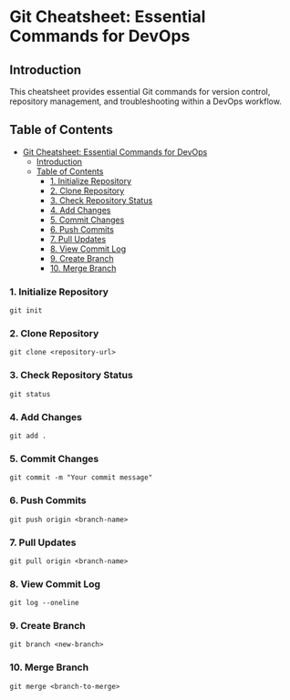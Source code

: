 # Git Cheatsheet: Essential Commands for DevOps

## Introduction
This cheatsheet provides essential Git commands for version control, repository management, and troubleshooting within a DevOps workflow.

## Table of Contents
- [Git Cheatsheet: Essential Commands for DevOps](#git-cheatsheet-essential-commands-for-devops)
  - [Introduction](#introduction)
  - [Table of Contents](#table-of-contents)
    - [1. Initialize Repository](#1-initialize-repository)
    - [2. Clone Repository](#2-clone-repository)
    - [3. Check Repository Status](#3-check-repository-status)
    - [4. Add Changes](#4-add-changes)
    - [5. Commit Changes](#5-commit-changes)
    - [6. Push Commits](#6-push-commits)
    - [7. Pull Updates](#7-pull-updates)
    - [8. View Commit Log](#8-view-commit-log)
    - [9. Create Branch](#9-create-branch)
    - [10. Merge Branch](#10-merge-branch)

<a id="initialize-repository"></a>
### 1. Initialize Repository  
```
git init
```

<a id="clone-repository"></a>
### 2. Clone Repository  
```
git clone <repository-url>
```

<a id="check-repository-status"></a>
### 3. Check Repository Status  
```
git status
```

<a id="add-changes"></a>
### 4. Add Changes  
```
git add .
```

<a id="commit-changes"></a>
### 5. Commit Changes  
```
git commit -m "Your commit message"
```

<a id="push-commits"></a>
### 6. Push Commits  
```
git push origin <branch-name>
```

<a id="pull-updates"></a>
### 7. Pull Updates  
```
git pull origin <branch-name>
```

<a id="view-commit-log"></a>
### 8. View Commit Log  
```
git log --oneline
```

<a id="create-branch"></a>
### 9. Create Branch  
```
git branch <new-branch>
```

<a id="merge-branch"></a>
### 10. Merge Branch  
```
git merge <branch-to-merge>
```
